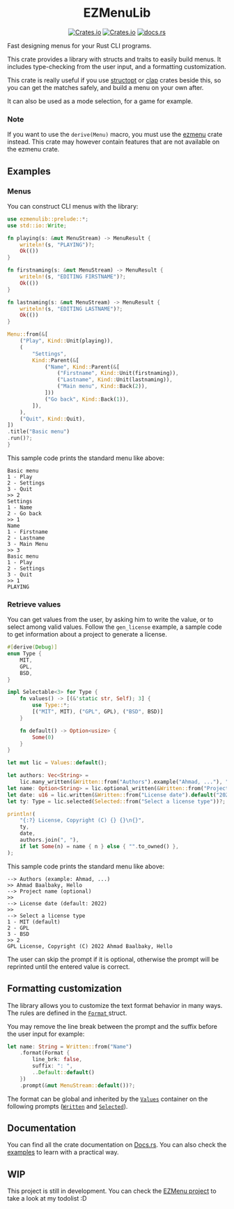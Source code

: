 <div style="text-align: center;">

# EZMenuLib

[![Crates.io](https://img.shields.io/crates/l/ezmenulib?style=flat-square)](./LICENSE)
[![Crates.io](https://img.shields.io/crates/v/ezmenulib?style=flat-square)](https://crates.io/crates/ezmenulib)
[![docs.rs](https://img.shields.io/docsrs/ezmenulib?style=flat-square)](https://docs.rs/ezmenulib)
</div>

Fast designing menus for your Rust CLI programs.

This crate provides a library with structs and traits to easily build menus.
It includes type-checking from the user input, and a formatting customization.

This crate is really useful if you use [structopt](https://docs.rs/structopt/)
or [clap](https://docs.rs/clap/) crates beside this, so you can get the matches safely, and
build a menu on your own after.

It can also be used as a mode selection, for a game for example.

### Note

If you want to use the `derive(Menu)` macro,
you must use the [ezmenu](https://docs.rs/ezmenu/) crate instead.
This crate may however contain features that are not available on the ezmenu crate.

## Examples

### Menus

You can construct CLI menus with the library:

```rust
use ezmenulib::prelude::*;
use std::io::Write;

fn playing(s: &mut MenuStream) -> MenuResult {
    writeln!(s, "PLAYING")?;
    Ok(())
}

fn firstnaming(s: &mut MenuStream) -> MenuResult {
    writeln!(s, "EDITING FIRSTNAME")?;
    Ok(())
}

fn lastnaming(s: &mut MenuStream) -> MenuResult {
    writeln!(s, "EDITING LASTNAME")?;
    Ok(())
}

Menu::from(&[
    ("Play", Kind::Unit(playing)),
    (
        "Settings",
        Kind::Parent(&[
            ("Name", Kind::Parent(&[
                ("Firstname", Kind::Unit(firstnaming)),
                ("Lastname", Kind::Unit(lastnaming)),
                ("Main menu", Kind::Back(2)),
            ]))
            ("Go back", Kind::Back(1)),
        ]),
    ),
    ("Quit", Kind::Quit),
])
.title("Basic menu")
.run()?;
}
```

This sample code prints the standard menu like above:

```
Basic menu
1 - Play
2 - Settings
3 - Quit
>> 2
Settings
1 - Name
2 - Go back
>> 1
Name
1 - Firstname
2 - Lastname
3 - Main Menu
>> 3
Basic menu
1 - Play
2 - Settings
3 - Quit
>> 1
PLAYING
```

### Retrieve values

You can get values from the user, by asking him to write the value, or to select among valid values. Follow the `gen_license` example, a sample code to get information about a project to generate a license.

```rust
#[derive(Debug)]
enum Type {
    MIT,
    GPL,
    BSD,
}

impl Selectable<3> for Type {
    fn values() -> [(&'static str, Self); 3] {
        use Type::*;
        [("MIT", MIT), ("GPL", GPL), ("BSD", BSD)]
    }

    fn default() -> Option<usize> {
        Some(0)
    }
}

let mut lic = Values::default();

let authors: Vec<String> =
    lic.many_written(&Written::from("Authors").example("Ahmad, ..."), ", ")?;
let name: Option<String> = lic.optional_written(&Written::from("Project name"))?;
let date: u16 = lic.written(&Written::from("License date").default("2022"))?;
let ty: Type = lic.selected(Selected::from("Select a license type"))?;

println!(
    "{:?} License, Copyright (C) {} {}\n{}",
    ty,
    date,
    authors.join(", "),
    if let Some(n) = name { n } else { "".to_owned() },
);
```

This sample code prints the standard menu like above:

```
--> Authors (example: Ahmad, ...)
>> Ahmad Baalbaky, Hello
--> Project name (optional)
>> 
--> License date (default: 2022)
>> 
--> Select a license type
1 - MIT (default)
2 - GPL
3 - BSD
>> 2
GPL License, Copyright (C) 2022 Ahmad Baalbaky, Hello
```

The user can skip the prompt if it is optional, otherwise the prompt will be reprinted until the entered value is correct.

## Formatting customization

The library allows you to customize the text format behavior in many ways. The rules are defined in the [`Format` ](https://docs.rs/ezmenulib/latest/ezmenulib/field/struct.Format.html) struct.

You may remove the line break between the prompt and the suffix before the user input for example:

```rust
let name: String = Written::from("Name")
    .format(Format {
        line_brk: false,
        suffix: ": ",
        ..Default::default()
    })
    .prompt(&mut MenuStream::default())?;
```

The format can be global and inherited by the [`Values`](https://docs.rs/ezmenulib/latest/ezmenulib/menu/struct.Values.html) container on the following prompts ([`Written`](https://docs.rs/ezmenulib/latest/ezmenulib/field/struct.Written.html) and [`Selected`](https://docs.rs/ezmenulib/latest/ezmenulib/field/struct.Selected.html)).

## Documentation

You can find all the crate documentation on [Docs.rs](https://docs.rs/ezmenulib).
You can also check the [examples](examples) to learn with a practical way.

## WIP

This project is still in development.
You can check the [EZMenu project](https://github.com/users/ahbalbk/projects/4) to take a look at my todolist :D